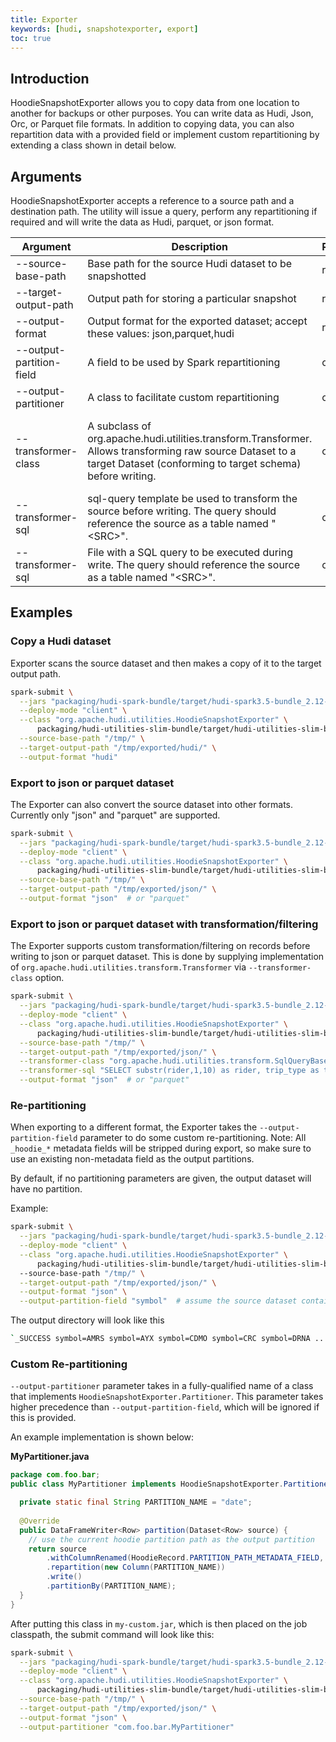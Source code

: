 ```yaml
---
title: Exporter
keywords: [hudi, snapshotexporter, export]
toc: true
---
```


## Introduction
HoodieSnapshotExporter allows you to copy data from one location to another for backups or other purposes. 
You can write data as Hudi, Json, Orc, or Parquet file formats. In addition to copying data, you can also repartition data 
with a provided field or implement custom repartitioning by extending a class shown in detail below.

## Arguments
HoodieSnapshotExporter accepts a reference to a source path and a destination path. The utility will issue a 
query, perform any repartitioning if required and will write the data as Hudi, parquet, or json format.

|Argument|Description|Required|Note|
|------------|--------|-----------|--|
|--source-base-path|Base path for the source Hudi dataset to be snapshotted|required||
|--target-output-path|Output path for storing a particular snapshot|required||
|--output-format|Output format for the exported dataset; accept these values: json,parquet,hudi|required||
|--output-partition-field|A field to be used by Spark repartitioning|optional|Ignored when "Hudi" or when --output-partitioner is specified.The output dataset's default partition field will inherent from the source Hudi dataset.|
|--output-partitioner|A class to facilitate custom repartitioning|optional|Ignored when using output-format "Hudi"|
|--transformer-class|A subclass of org.apache.hudi.utilities.transform.Transformer. Allows transforming raw source Dataset to a target Dataset (conforming to target schema) before writing.|optional|Ignored when using output-format "Hudi". Available transformers: org.apache.hudi.utilities.transform.SqlQueryBasedTransformer, org.apache.hudi.utilities.transform.SqlFileBasedTransformer, org.apache.hudi.utilities.transform.FlatteningTransformer, org.apache.hudi.utilities.transform.AWSDmsTransformer.|
|--transformer-sql|sql-query template be used to transform the source before writing. The query should reference the source as a table named "\<SRC\>".|optional|Is required for SqlQueryBasedTransformer transformer class, ignored in other cases|
|--transformer-sql|File with a SQL query to be executed during write. The query should reference the source as a table named "\<SRC\>".|optional|Is required for SqlFileBasedTransformer, ignored in other cases|

## Examples

### Copy a Hudi dataset

Exporter scans the source dataset and then makes a copy of it to the target output path.
```bash
spark-submit \
  --jars "packaging/hudi-spark-bundle/target/hudi-spark3.5-bundle_2.12-1.0.0.jar" \
  --deploy-mode "client" \
  --class "org.apache.hudi.utilities.HoodieSnapshotExporter" \
      packaging/hudi-utilities-slim-bundle/target/hudi-utilities-slim-bundle_2.12-1.0.0.jar \
  --source-base-path "/tmp/" \
  --target-output-path "/tmp/exported/hudi/" \
  --output-format "hudi"
```

### Export to json or parquet dataset
The Exporter can also convert the source dataset into other formats. Currently only "json" and "parquet" are supported.

```bash
spark-submit \
  --jars "packaging/hudi-spark-bundle/target/hudi-spark3.5-bundle_2.12-1.0.0.jar" \
  --deploy-mode "client" \
  --class "org.apache.hudi.utilities.HoodieSnapshotExporter" \
      packaging/hudi-utilities-slim-bundle/target/hudi-utilities-slim-bundle_2.12-1.0.0.jar \
  --source-base-path "/tmp/" \
  --target-output-path "/tmp/exported/json/" \
  --output-format "json"  # or "parquet"
```

### Export to json or parquet dataset with transformation/filtering
The Exporter supports custom transformation/filtering on records before writing to json or parquet dataset. This is done by supplying
implementation of `org.apache.hudi.utilities.transform.Transformer` via `--transformer-class` option.

```bash
spark-submit \
  --jars "packaging/hudi-spark-bundle/target/hudi-spark3.5-bundle_2.12-1.0.0.jar" \
  --deploy-mode "client" \
  --class "org.apache.hudi.utilities.HoodieSnapshotExporter" \
      packaging/hudi-utilities-slim-bundle/target/hudi-utilities-slim-bundle_2.12-1.0.0.jar \
  --source-base-path "/tmp/" \
  --target-output-path "/tmp/exported/json/" \
  --transformer-class "org.apache.hudi.utilities.transform.SqlQueryBasedTransformer" \
  --transformer-sql "SELECT substr(rider,1,10) as rider, trip_type as tripType FROM <SRC> WHERE trip_type = 'BLACK' LIMIT 10" \
  --output-format "json"  # or "parquet"
```

### Re-partitioning
When exporting to a different format, the Exporter takes the `--output-partition-field` parameter to do some custom re-partitioning.
Note: All `_hoodie_*` metadata fields will be stripped during export, so make sure to use an existing non-metadata field as the output partitions.

By default, if no partitioning parameters are given, the output dataset will have no partition.

Example:
```bash
spark-submit \
  --jars "packaging/hudi-spark-bundle/target/hudi-spark3.5-bundle_2.12-1.0.0.jar" \
  --deploy-mode "client" \
  --class "org.apache.hudi.utilities.HoodieSnapshotExporter" \
      packaging/hudi-utilities-slim-bundle/target/hudi-utilities-slim-bundle_2.12-1.0.0.jar \  
  --source-base-path "/tmp/" \
  --target-output-path "/tmp/exported/json/" \
  --output-format "json" \
  --output-partition-field "symbol"  # assume the source dataset contains a field `symbol`
```

The output directory will look like this

```bash
`_SUCCESS symbol=AMRS symbol=AYX symbol=CDMO symbol=CRC symbol=DRNA ...`
```

### Custom Re-partitioning
`--output-partitioner` parameter takes in a fully-qualified name of a class that implements `HoodieSnapshotExporter.Partitioner`. 
This parameter takes higher precedence than `--output-partition-field`, which will be ignored if this is provided.

An example implementation is shown below:

**MyPartitioner.java**
```java
package com.foo.bar;
public class MyPartitioner implements HoodieSnapshotExporter.Partitioner {

  private static final String PARTITION_NAME = "date";
 
  @Override
  public DataFrameWriter<Row> partition(Dataset<Row> source) {
    // use the current hoodie partition path as the output partition
    return source
        .withColumnRenamed(HoodieRecord.PARTITION_PATH_METADATA_FIELD, PARTITION_NAME)
        .repartition(new Column(PARTITION_NAME))
        .write()
        .partitionBy(PARTITION_NAME);
  }
}
```

After putting this class in `my-custom.jar`, which is then placed on the job classpath, the submit command will look like this:

```bash
spark-submit \
  --jars "packaging/hudi-spark-bundle/target/hudi-spark3.5-bundle_2.12-1.0.0.jar,my-custom.jar" \
  --deploy-mode "client" \
  --class "org.apache.hudi.utilities.HoodieSnapshotExporter" \
      packaging/hudi-utilities-slim-bundle/target/hudi-utilities-slim-bundle_2.12-1.0.0.jar \
  --source-base-path "/tmp/" \
  --target-output-path "/tmp/exported/json/" \
  --output-format "json" \
  --output-partitioner "com.foo.bar.MyPartitioner"
